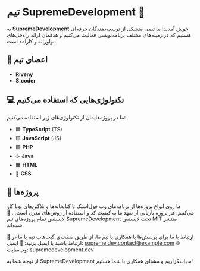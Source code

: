 # تیم SupremeDevelopment 🚀

به **SupremeDevelopment** خوش آمدید! ما تیمی متشکل از توسعه‌دهندگان حرفه‌ای هستیم که در زمینه‌های مختلف برنامه‌نویسی فعالیت می‌کنیم و هدفمان ارائه راه‌حل‌های نوآورانه و کارآمد است.

## 👥 اعضای تیم

- **Riveny**
- **S.coder**

## 💻 تکنولوژی‌هایی که استفاده می‌کنیم

ما در پروژه‌هایمان از تکنولوژی‌های زیر استفاده می‌کنیم:

- 🟦 **TypeScript** (TS)
- 🟨 **JavaScript** (JS)
- 🟪 **PHP**
- ☕ **Java**
- 🟧 **HTML**
- 🎨 **CSS**

## 🚀 پروژه‌ها

ما روی انواع پروژه‌ها از برنامه‌های وب فول‌استک تا کتابخانه‌ها و پلاگین‌های پویا کار می‌کنیم. هر پروژه بازتابی از تعهد ما به کیفیت کد و استفاده از روش‌های مدرن است.
.
📄 لایسنس
تمام پروژه‌های تیم SupremeDevelopment تحت لایسنس MIT منتشر شده‌اند.

🤝 ارتباط با ما
برای پرسش‌ها یا همکاری با تیم ما، از طریق صفحه‌ی گیت‌هاب تیم با ما در ارتباط باشید یا ایمیل بزنید:
📧 ایمیل: supreme.dev.contact@example.com
🌐 وب‌سایت: supremedevelopment.dev

از توجه شما به SupremeDevelopment سپاسگزاریم و مشتاق همکاری با شما هستیم!

